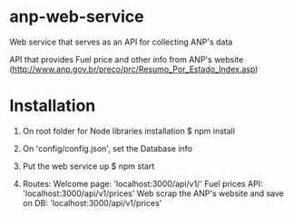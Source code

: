# anp-web-service
Web service that serves as an API for collecting ANP's data

API that provides Fuel price and other info from ANP's website (http://www.anp.gov.br/preco/prc/Resumo_Por_Estado_Index.asp)

# Installation

1. On root folder for Node libraries installation
$ npm install

2. On 'config/config.json', set the Database info

3. Put the web service up
$ npm start

4. Routes:
Welcome page: 'localhost:3000/api/v1/'
Fuel prices API: 'localhost:3000/api/v1/prices'
Web scrap the ANP's website and save on DB: 'localhost:3000/api/v1/prices'
